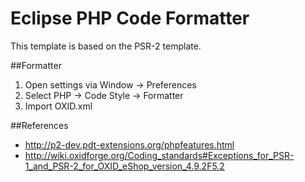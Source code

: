Eclipse PHP Code Formatter
========

This template is based on the PSR-2 template.

##Formatter
1. Open settings via Window -> Preferences
2. Select PHP -> Code Style -> Formatter
3. Import OXID.xml

##References

* http://p2-dev.pdt-extensions.org/phpfeatures.html
* http://wiki.oxidforge.org/Coding_standards#Exceptions_for_PSR-1_and_PSR-2_for_OXID_eShop_version_4.9.2F5.2
